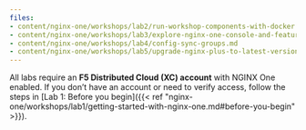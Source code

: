 ```yaml
---
files:
- content/nginx-one/workshops/lab2/run-workshop-components-with-docker.md
- content/nginx-one/workshops/lab3/explore-nginx-one-console-and-features.md
- content/nginx-one/workshops/lab4/config-sync-groups.md
- content/nginx-one/workshops/lab5/upgrade-nginx-plus-to-latest-version.md
---
```


All labs require an **F5 Distributed Cloud (XC) account** with NGINX One enabled. If you don’t have an account or need to verify access, follow the steps in [Lab 1: Before you begin]({{< ref "nginx-one/workshops/lab1/getting-started-with-nginx-one.md#before-you-begin" >}}).